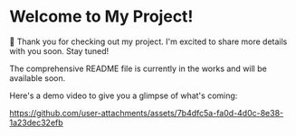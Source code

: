 # Welcome to My Project!

🚀 Thank you for checking out my project. I'm excited to share more details with you soon. Stay tuned!

The comprehensive README file is currently in the works and will be available soon.

Here's a demo video to give you a glimpse of what's coming:



https://github.com/user-attachments/assets/7b4dfc5a-fa0d-4d0c-8e38-1a23dec32efb


